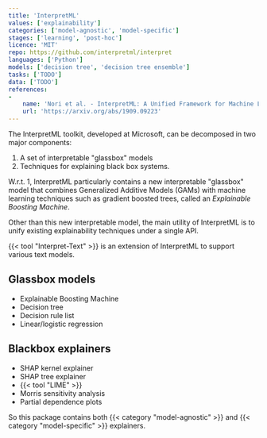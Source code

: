 ```yaml
---
title: 'InterpretML'
values: ['explainability']
categories: ['model-agnostic', 'model-specific']
stages: ['learning', 'post-hoc']
licence: 'MIT'
repo: https://github.com/interpretml/interpret
languages: ['Python']
models: ['decision tree', 'decision tree ensemble']
tasks: ['TODO']
data: ['TODO']
references: 
- 
    name: 'Nori et al. - InterpretML: A Unified Framework for Machine Learning Interpretability'
    url: 'https://arxiv.org/abs/1909.09223'
---
```


The InterpretML toolkit, developed at Microsoft, can be decomposed in two major components:

1. A set of interpretable "glassbox" models
2. Techniques for explaining black box systems.

W.r.t. 1, InterpretML particularly contains a new interpretable "glassbox" model that combines Generalized Additive Models (GAMs) with machine learning techniques such as gradient boosted trees, called an *Explainable Boosting Machine*.

Other than this new interpretable model, the main utility of InterpretML is to unify existing explainability techniques under a single API.

{{< tool "Interpret-Text" >}} is an extension of InterpretML to support various text models.

## Glassbox models

- Explainable Boosting Machine
- Decision tree
- Decision rule list
- Linear/logistic regression 

## Blackbox explainers

- SHAP kernel explainer
- SHAP tree explainer
- {{< tool "LIME" >}}
- Morris sensitivity analysis
- Partial dependence plots

So this package contains both {{< category "model-agnostic" >}} and {{< category "model-specific" >}} explainers.

